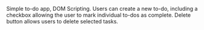 Simple to-do app, DOM Scripting.
Users can create a new to-do, including a checkbox allowing the user to mark individual to-dos as complete.
Delete button allows users to delete selected tasks. 
